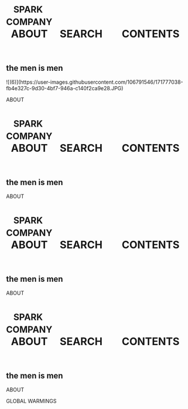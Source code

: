 <html>
<head>
	<title>SPARK</title>
</head>

<body background="D:\image\28.jpg">
<h1 >&nbsp;&nbsp;&nbsp;<SPAN STYLE="FONT-SIZE:18PT;">SPARK COMPANY&nbsp;</SPAN>&nbsp;&nbsp;&nbsp;&nbsp;&nbsp;&nbsp;&nbsp;&nbsp;&nbsp;&nbsp;&nbsp;&nbsp;&nbsp;&nbsp;&nbsp;&nbsp;&nbsp;&nbsp;&nbsp;&nbsp;&nbsp;&nbsp;&nbsp;&nbsp;&nbsp;&nbsp;&nbsp;&nbsp;&nbsp;&nbsp;&nbsp;&nbsp;&nbsp;&nbsp;&nbsp;&nbsp;&nbsp;&nbsp;&nbsp;&nbsp;&nbsp;&nbsp;&nbsp;&nbsp;&nbsp;&nbsp;&nbsp;&nbsp;&nbsp;&nbsp;&nbsp;&nbsp;&nbsp;&nbsp;&nbsp;&nbsp;&nbsp;&nbsp;ABOUT&nbsp;&nbsp;&nbsp;&nbsp;&nbsp;SEARCH&nbsp;&nbsp;&nbsp;&nbsp;&nbsp;&nbsp;&nbsp;&nbsp;CONTENTS&nbsp;&nbsp;&nbsp;&nbsp;&nbsp;&nbsp;&nbsp;&nbsp;</h1>
<h2> the men is men</h2>
![(6)](https://user-images.githubusercontent.com/106791546/171777038-fb4e327c-9d30-4bf7-946a-c140f2ca9e28.JPG)

<p class="class">ABOUT</p>
<h1 >&nbsp;&nbsp;&nbsp;<SPAN STYLE="FONT-SIZE:18PT;">SPARK COMPANY&nbsp;</SPAN>&nbsp;&nbsp;&nbsp;&nbsp;&nbsp;&nbsp;&nbsp;&nbsp;&nbsp;&nbsp;&nbsp;&nbsp;&nbsp;&nbsp;&nbsp;&nbsp;&nbsp;&nbsp;&nbsp;&nbsp;&nbsp;&nbsp;&nbsp;&nbsp;&nbsp;&nbsp;&nbsp;&nbsp;&nbsp;&nbsp;&nbsp;&nbsp;&nbsp;&nbsp;&nbsp;&nbsp;&nbsp;&nbsp;&nbsp;&nbsp;&nbsp;&nbsp;&nbsp;&nbsp;&nbsp;&nbsp;&nbsp;&nbsp;&nbsp;&nbsp;&nbsp;&nbsp;&nbsp;&nbsp;&nbsp;&nbsp;&nbsp;&nbsp;ABOUT&nbsp;&nbsp;&nbsp;&nbsp;&nbsp;SEARCH&nbsp;&nbsp;&nbsp;&nbsp;&nbsp;&nbsp;&nbsp;&nbsp;CONTENTS&nbsp;&nbsp;&nbsp;&nbsp;&nbsp;&nbsp;&nbsp;&nbsp;</h1>
<h2> the men is men</h2>

<p class="class">ABOUT</p>
<h1 >&nbsp;&nbsp;&nbsp;<SPAN STYLE="FONT-SIZE:18PT;">SPARK COMPANY&nbsp;</SPAN>&nbsp;&nbsp;&nbsp;&nbsp;&nbsp;&nbsp;&nbsp;&nbsp;&nbsp;&nbsp;&nbsp;&nbsp;&nbsp;&nbsp;&nbsp;&nbsp;&nbsp;&nbsp;&nbsp;&nbsp;&nbsp;&nbsp;&nbsp;&nbsp;&nbsp;&nbsp;&nbsp;&nbsp;&nbsp;&nbsp;&nbsp;&nbsp;&nbsp;&nbsp;&nbsp;&nbsp;&nbsp;&nbsp;&nbsp;&nbsp;&nbsp;&nbsp;&nbsp;&nbsp;&nbsp;&nbsp;&nbsp;&nbsp;&nbsp;&nbsp;&nbsp;&nbsp;&nbsp;&nbsp;&nbsp;&nbsp;&nbsp;&nbsp;ABOUT&nbsp;&nbsp;&nbsp;&nbsp;&nbsp;SEARCH&nbsp;&nbsp;&nbsp;&nbsp;&nbsp;&nbsp;&nbsp;&nbsp;CONTENTS&nbsp;&nbsp;&nbsp;&nbsp;&nbsp;&nbsp;&nbsp;&nbsp;</h1>
<h2> the men is men</h2>

<p class="class">ABOUT</p>
<h1 >&nbsp;&nbsp;&nbsp;<SPAN STYLE="FONT-SIZE:18PT;">SPARK COMPANY&nbsp;</SPAN>&nbsp;&nbsp;&nbsp;&nbsp;&nbsp;&nbsp;&nbsp;&nbsp;&nbsp;&nbsp;&nbsp;&nbsp;&nbsp;&nbsp;&nbsp;&nbsp;&nbsp;&nbsp;&nbsp;&nbsp;&nbsp;&nbsp;&nbsp;&nbsp;&nbsp;&nbsp;&nbsp;&nbsp;&nbsp;&nbsp;&nbsp;&nbsp;&nbsp;&nbsp;&nbsp;&nbsp;&nbsp;&nbsp;&nbsp;&nbsp;&nbsp;&nbsp;&nbsp;&nbsp;&nbsp;&nbsp;&nbsp;&nbsp;&nbsp;&nbsp;&nbsp;&nbsp;&nbsp;&nbsp;&nbsp;&nbsp;&nbsp;&nbsp;ABOUT&nbsp;&nbsp;&nbsp;&nbsp;&nbsp;SEARCH&nbsp;&nbsp;&nbsp;&nbsp;&nbsp;&nbsp;&nbsp;&nbsp;CONTENTS&nbsp;&nbsp;&nbsp;&nbsp;&nbsp;&nbsp;&nbsp;&nbsp;</h1>
<h2> the men is men</h2>

<p class="class">ABOUT</p>

GLOBAL WARMINGS


</body>
</html>
